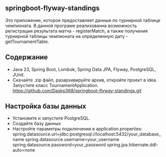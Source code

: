 


## springboot-flyway-standings
Это приложение, которое предоставляет данные по турнирной
таблице чемпионата.
В данной програме реализованна возможность регистрации результата матча - registerMatch, а также получения турнирной таблицы чемпионата
на определенную дату - getTournamentTable.

## Содержание

- Java 23, Spring Boot, Lombok, Spring Data JPA, Flyway, PostgreSQL, JUnit. 
- Скачайте .zip файл, разархивируйте архив, откройте проект в idea. Запустите класс TournamentApplication. https://github.com/Daskp368/springboot-flyway-standings.git


## Настройка базы данных
- Установите и запустите PostgreSQL.
- Создайте базу данных
- Настройте параметры подключения в application.properties:
spring.datasource.url=jdbc:postgresql://localhost:5432/your_database_name
spring.datasource.username=your_username
spring.datasource.password=your_password
spring.jpa.hibernate.ddl-auto=none
